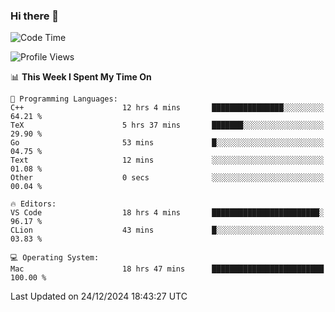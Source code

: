 ### Hi there 👋

<!--START_SECTION:waka-->
![Code Time](http://img.shields.io/badge/Code%20Time-901%20hrs%207%20mins-blue)

![Profile Views](http://img.shields.io/badge/Profile%20Views-0-blue)

📊 **This Week I Spent My Time On** 

```text
💬 Programming Languages: 
C++                      12 hrs 4 mins       ████████████████░░░░░░░░░   64.21 % 
TeX                      5 hrs 37 mins       ███████░░░░░░░░░░░░░░░░░░   29.90 % 
Go                       53 mins             █░░░░░░░░░░░░░░░░░░░░░░░░   04.75 % 
Text                     12 mins             ░░░░░░░░░░░░░░░░░░░░░░░░░   01.08 % 
Other                    0 secs              ░░░░░░░░░░░░░░░░░░░░░░░░░   00.04 % 

🔥 Editors: 
VS Code                  18 hrs 4 mins       ████████████████████████░   96.17 % 
CLion                    43 mins             █░░░░░░░░░░░░░░░░░░░░░░░░   03.83 % 

💻 Operating System: 
Mac                      18 hrs 47 mins      █████████████████████████   100.00 % 
```


 Last Updated on 24/12/2024 18:43:27 UTC
<!--END_SECTION:waka-->

<!--
**JackeyHua-SJTU/JackeyHua-SJTU** is a ✨ _special_ ✨ repository because its `README.md` (this file) appears on your GitHub profile.

Here are some ideas to get you started:

- 🔭 I’m currently working on ...
- 🌱 I’m currently learning ...
- 👯 I’m looking to collaborate on ...
- 🤔 I’m looking for help with ...
- 💬 Ask me about ...
- 📫 How to reach me: ...
- 😄 Pronouns: ...
- ⚡ Fun fact: ...
-->
